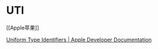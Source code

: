 # UTI

 [[Apple苹果]]


[Uniform Type Identifiers | Apple Developer Documentation](https://developer.apple.com/documentation/uniformtypeidentifiers)

